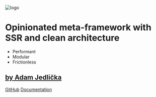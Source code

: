 ![logo](/_media/fir.svg ':size=600x200')

# Opinionated meta-framework with SSR and clean architecture

- Performant
- Modular
- Frictionless

## [by Adam Jedlička](https://www.adamjedlicka.cz/)

[GitHub](https://github.com/adamjedlicka/fir)
[Documentation](/introduction)
